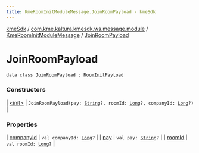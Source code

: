 ```yaml
---
title: KmeRoomInitModuleMessage.JoinRoomPayload - kmeSdk
---
```


[kmeSdk](../../../index.html) / [com.kme.kaltura.kmesdk.ws.message.module](../../index.html) / [KmeRoomInitModuleMessage](../index.html) / [JoinRoomPayload](./index.html)

# JoinRoomPayload

`data class JoinRoomPayload : `[`RoomInitPayload`](../-room-init-payload/index.html)

### Constructors

| [&lt;init&gt;](-init-.html) | `JoinRoomPayload(pay: `[`String`](https://kotlinlang.org/api/latest/jvm/stdlib/kotlin/-string/index.html)`?, roomId: `[`Long`](https://kotlinlang.org/api/latest/jvm/stdlib/kotlin/-long/index.html)`?, companyId: `[`Long`](https://kotlinlang.org/api/latest/jvm/stdlib/kotlin/-long/index.html)`?)` |

### Properties

| [companyId](company-id.html) | `val companyId: `[`Long`](https://kotlinlang.org/api/latest/jvm/stdlib/kotlin/-long/index.html)`?` |
| [pay](pay.html) | `val pay: `[`String`](https://kotlinlang.org/api/latest/jvm/stdlib/kotlin/-string/index.html)`?` |
| [roomId](room-id.html) | `val roomId: `[`Long`](https://kotlinlang.org/api/latest/jvm/stdlib/kotlin/-long/index.html)`?` |


